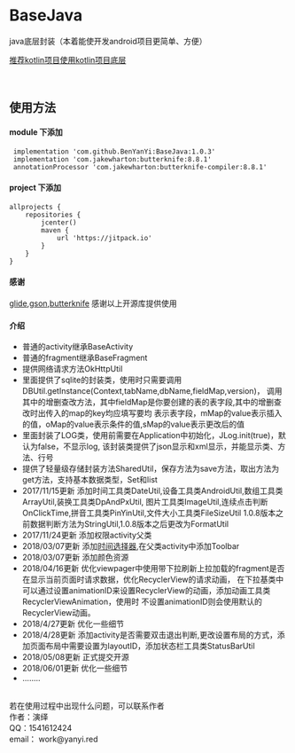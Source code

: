# BaseJava
java底层封装（本着能使开发android项目更简单、方便）

 [推荐kotlin项目使用kotlin项目底层](https://github.com/love-yanyi/BaseKotlin)

<br/>

## 使用方法

#### module 下添加

     implementation 'com.github.BenYanYi:BaseJava:1.0.3'
     implementation 'com.jakewharton:butterknife:8.8.1'
     annotationProcessor 'com.jakewharton:butterknife-compiler:8.8.1'

 #### project 下添加

    allprojects {
        repositories {
            jcenter()
            maven {
                url 'https://jitpack.io'
            }
        }
    }

#### 感谢

[glide](https://github.com/bumptech/glide),[gson](https://github.com/google/gson),[butterknife](https://github.com/JakeWharton/butterknife)
感谢以上开源库提供使用

#### 介绍

* 普通的activity继承BaseActivity
* 普通的fragment继承BaseFragment
* 提供网络请求方法OkHttpUtil
* 里面提供了sqlite的封装类，使用时只需要调用DBUtil.getInstance(Context,tabName,dbName,fieldMap,version)，
      调用其中的增删查改方法，其中fieldMap是你要创建的表的表字段,其中的增删查改时出传入的map的key均应填写要均
      表示表字段，mMap的value表示插入的值，oMap的value表示条件的值,sMap的value表示更改后的值
* 里面封装了LOG类，使用前需要在Application中初始化，JLog.init(true)，默认为false，不显示log,
      该封装类提供了json显示和xml显示，并能显示类、方法、行号
* 提供了轻量级存储封装方法SharedUtil，保存方法为save方法，取出方法为get方法，支持基本数据类型，Set<String>和list
* 2017/11/15更新 添加时间工具类DateUtil,设备工具类AndroidUtil,数组工具类ArrayUtil,装换工具类DpAndPxUtil,
                     图片工具类ImageUtil,连续点击判断OnClickTime,拼音工具类PinYinUtil,文件大小工具类FileSizeUtil
                     1.0.8版本之前数据判断方法为StringUtil,1.0.8版本之后更改为FormatUtil
* 2017/11/24更新 添加权限activity父类
* 2018/03/07更新 添加[时间选择器](https://github.com/BenYanYi/DateSelect),在父类activity中添加Toolbar
* 2018/03/07更新 添加颜色资源
* 2018/04/16更新 优化viewpager中使用带下拉刷新上拉加载的fragment是否在显示当前页面时请求数据，优化RecyclerView的请求动画，
                  在下拉基类中可以通过设置animationID来设置RecyclerView的动画，添加动画工具类RecyclerViewAnimation，使用时
                  不设置animationID则会使用默认的RecyclerView动画。
* 2018/4/27更新 优化一些细节
* 2018/4/28更新 添加activity是否需要双击退出判断,更改设置布局的方式，添加页面布局中需要设置为layoutID，添加状态栏工具类StatusBarUtil
* 2018/05/08更新 正式提交开源
* 2018/06/01更新 优化一些细节
* ........

<br/>
若在使用过程中出现什么问题，可以联系作者<br/>
作者：演绎<br/>
QQ：1541612424<br/>
email： work@yanyi.red
